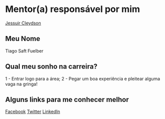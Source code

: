 # Mentor(a) responsável por mim

[Jessuir Cleydson](/mentores/perfis/jessuir_cleydson.md)

## Meu Nome

Tiago Saft Fuelber

## Qual meu sonho na carreira?

1 - Entrar logo para a área;
2 - Pegar um boa experiência e pleitear alguma vaga na gringa!

## Alguns links para me conhecer melhor

[Facebook](https://www.facebook.com/tiago.fuelber)
[Twitter](https://twitter.com/TiagoSaft)
[LinkedIn](https://br.linkedin.com/in/tiagofuelber)
